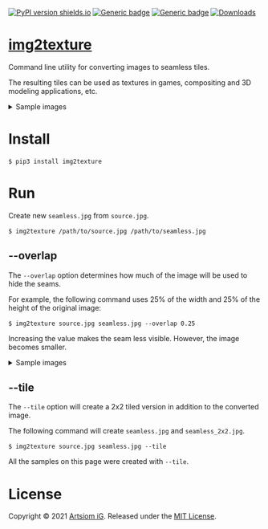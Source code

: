 [![PyPI version shields.io](https://img.shields.io/pypi/v/img2texture.svg)](https://pypi.python.org/pypi/img2texture/)
[![Generic badge](https://img.shields.io/badge/Python-3.7+-blue.svg)](#)
[![Generic badge](https://img.shields.io/badge/OS-Windows%20|%20macOS%20|%20Linux-blue.svg)](#)
[![Downloads](https://pepy.tech/badge/img2texture/month)](https://pepy.tech/project/img2texture)

# [img2texture](https://github.com/rtmigo/img2texture_py#readme)

Command line utility for converting images to seamless tiles.

The resulting tiles can be used as textures in games, compositing and 3D modeling applications, etc.

<details>
  <summary>Sample images</summary>


*⚠️ If the images below are not displayed, check out the 
[original of this document on GitHub](https://github.com/rtmigo/img2texture_py#readme).*

### Original image x4

![Source tiled](docs/1_orion_src_2x2.jpg)

Orion galaxy by NASA/ESA, in four copies side by side. 

We cannot use the original image as an endless space background: the seams are visible.

### Converted image x4

![Converted tiled](docs/2_orion_seamless_2x2.jpg)

The result of `img2texture`, in four copies side by side. 

The image is slightly reduced in size and the edges are modified with 
alpha-blending.

The converted image can be tiled and panned in any 
direction. It will feel endless and seamless.


</details>

# Install

```
$ pip3 install img2texture
```

# Run

Create new `seamless.jpg` from `source.jpg`.
```
$ img2texture /path/to/source.jpg /path/to/seamless.jpg 
```

## --overlap

The `--overlap` option determines how much of the image will be used to hide the seams.

For example, the following command uses 25% of the width and 25% of the height 
of the original image:

```
$ img2texture source.jpg seamless.jpg --overlap 0.25 
```

Increasing the value makes the seam less visible. However, the image becomes smaller.

<details>
  <summary>Sample images</summary>

*⚠️ If the images below are not displayed, check out the 
[original of this document on GitHub](https://github.com/rtmigo/img2texture_py#readme).*


### --overlap 0.05

5% of the width and 5% of the height are used to mask the seam.

![--overlap 0.05](docs/3_orion_05_2x2.jpg)



### --overlap 0.4

40% of the width and 40% of the height are used to mask the seam.

![--overlap 40](docs/3_orion_40_2x2.jpg)

</details>

## --tile

The `--tile` option will create a 2x2 tiled version in addition to the converted image.

The following command will create `seamless.jpg` and `seamless_2x2.jpg`. 

```
$ img2texture source.jpg seamless.jpg --tile 
```

All the samples on this page were created with `--tile`.

# License

Copyright © 2021 [Artsiom iG](https://github.com/rtmigo).
Released under the [MIT License](LICENSE).